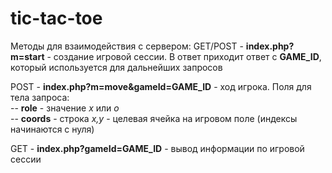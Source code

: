 # tic-tac-toe

Методы для взаимодействия с сервером:
GET/POST - **index.php?m=start** - создание игровой сессии. В ответ приходит ответ с **GAME_ID**, который используется для дальнейших запросов  

POST - **index.php?m=move&gameId=GAME_ID** - ход игрока. Поля для тела запроса:  
-- **role** - значение *x* или *o*   
-- **coords** - строка *x,y* - целевая ячейка на игровом поле (индексы начинаются с нуля)  

GET - **index.php?gameId=GAME_ID** - вывод информации по игровой сессии
